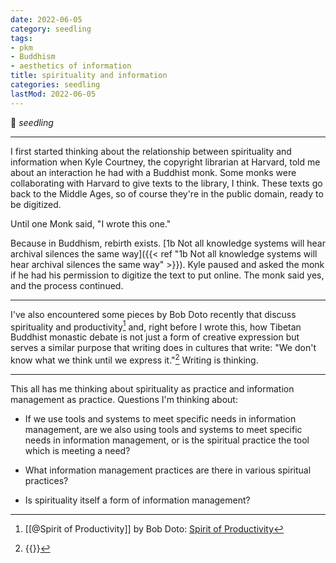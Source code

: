 ```yaml
---
date: 2022-06-05
category: seedling
tags:
- pkm
- Buddhism
- aesthetics of information
title: spirituality and information
categories: seedling
lastMod: 2022-06-05
---
```

🌱 _seedling_

-----

I first started thinking about the relationship between spirituality and information when Kyle Courtney, the copyright librarian at Harvard, told me about an interaction he had with a Buddhist monk. Some monks were collaborating with Harvard to give texts to the library, I think. These texts go back to the Middle Ages, so of course they're in the public domain, ready to be digitized.

Until one Monk said, "I wrote this one."

Because in Buddhism, rebirth exists. [1b Not all knowledge systems will hear archival silences the same way]({{< ref "1b Not all knowledge systems will hear archival silences the same way" >}}). Kyle paused and asked the monk if he had his permission to digitize the text to put online. The monk said yes, and the process continued.

----

I've also encountered some pieces by Bob Doto recently that discuss spirituality and productivity[^1] and, right before I wrote this, how Tibetan Buddhist monastic debate is not just a form of creative expression but serves a similar purpose that writing does in cultures that write: "We don't know what we think until we express it."[^2] Writing is thinking.

[^1]: [[@Spirit of Productivity]] by Bob Doto: [Spirit of Productivity](https://bobdoto.computer/Spirit-of-Productivity)

[^2]: {{<tweet user="bianca_oli_per" id="1533500844431314945" >}}

-----

This all has me thinking about spirituality as practice and information management as practice. Questions I'm thinking about:

- If we use tools and systems to meet specific needs in information management, are we also using tools and systems to meet specific needs in information management, or is the spiritual practice the tool which is meeting a need?

- What information management practices are there in various spiritual practices?

- Is spirituality itself a form of information management?
